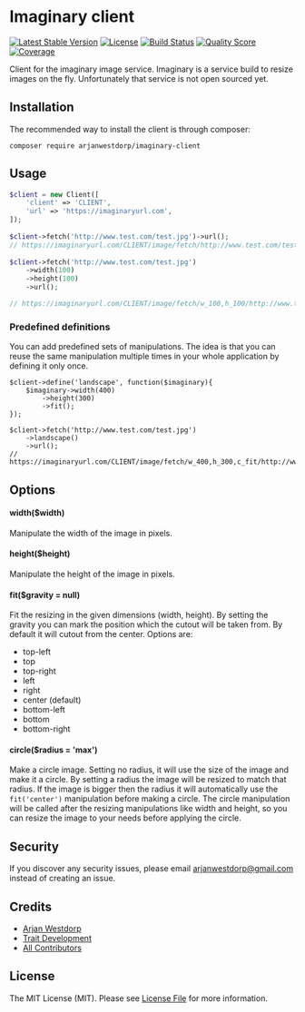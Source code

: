 # Imaginary client
[![Latest Stable Version](https://poser.pugx.org/arjanwestdorp/imaginary-client/v/stable?format=flat-square)](https://packagist.org/packages/arjanwestdorp/imaginary-client)
[![License](https://poser.pugx.org/arjanwestdorp/imaginary-client/license?format=flat-square)](https://packagist.org/packages/arjanwestdorp/imaginary-client)
[![Build Status](https://img.shields.io/travis/arjanwestdorp/imaginary-client/master.svg?style=flat-square)](https://travis-ci.org/arjanwestdorp/imaginary-client)
[![Quality Score](https://img.shields.io/scrutinizer/g/arjanwestdorp/imaginary-client.svg?style=flat-square)](https://scrutinizer-ci.com/g/arjanwestdorp/imaginary-client)
[![Coverage](https://img.shields.io/scrutinizer/coverage/g/arjanwestdorp/imaginary-client.svg?style=flat-square)](https://scrutinizer-ci.com/g/arjanwestdorp/imaginary-client)

Client for the imaginary image service. Imaginary is a service build to resize images on the fly. Unfortunately that service is not open sourced yet.

## Installation
The recommended way to install the client is through composer:
~~~
composer require arjanwestdorp/imaginary-client
~~~

## Usage
~~~PHP
$client = new Client([
    'client' => 'CLIENT',
    'url' => 'https://imaginaryurl.com',
]);
 
$client->fetch('http://www.test.com/test.jpg')->url();
// https://imaginaryurl.com/CLIENT/image/fetch/http://www.test.com/test.jpg
 
$client->fetch('http://www.test.com/test.jpg')
    ->width(100)
    ->height(100)
    ->url();

// https://imaginaryurl.com/CLIENT/image/fetch/w_100,h_100/http://www.test.com/test.jpg
~~~

### Predefined definitions
You can add predefined sets of manipulations. The idea is that you can reuse the same manipulation multiple times in your whole application by defining it only once.
~~~
$client->define('landscape', function($imaginary){
    $imaginary->width(400)
        ->height(300)
        ->fit();
});
 
$client->fetch('http://www.test.com/test.jpg')
    ->landscape()
    ->url();
// https://imaginaryurl.com/CLIENT/image/fetch/w_400,h_300,c_fit/http://www.test.com/test.jpg
~~~

## Options

#### width($width)
Manipulate the width of the image in pixels.
 
#### height($height)
Manipulate the height of the image in pixels.

#### fit($gravity = null)
Fit the resizing in the given dimensions (width, height). By setting the gravity you can mark the position which the cutout will be taken from. By default it will cutout from the center.
Options are: 
- top-left
- top
- top-right
- left
- right
- center (default)
- bottom-left
- bottom
- bottom-right

#### circle($radius = 'max')
Make a circle image. Setting no radius, it will use the size of the image and make it a circle. By setting a radius the image will be resized to match that radius. If the image is bigger then the radius it will automatically use the `fit('center')` manipulation before making a circle.
The circle manipulation will be called after the resizing manipulations like width and height, so you can resize the image to your needs before applying the circle.

## Security

If you discover any security issues, please email arjanwestdorp@gmail.com instead of creating an issue.

## Credits

- [Arjan Westdorp](https://github.com/arjanwestdorp)
- [Trait Development](http://www.trait-development.nl)
- [All Contributors](../../contributors)

## License

The MIT License (MIT). Please see [License File](LICENSE.md) for more information.
